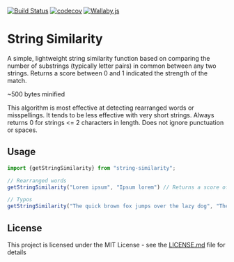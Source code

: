 [![Build Status](https://travis-ci.org/stephenjjbrown/string-similarity-js.png?branch=master)](https://travis-ci.org/stephenjjbrown/string-similarity-js)
[![codecov](https://codecov.io/gh/stephenjjbrown/string-similarity-js/branch/master/graph/badge.svg)](https://codecov.io/gh/stephenjjbrown/string-similarity-js)
[![Wallaby.js](https://img.shields.io/badge/wallaby.js-configured-green.svg)](https://wallabyjs.com)

# String Similarity

A simple, lightweight string similarity function based on comparing the number of substrings (typically letter pairs) in common between any two strings. Returns a score between 0 and 1 indicated the strength of the match.

~500 bytes minified

This algorithm is most effective at detecting rearranged words or misspellings. It tends to be less effective with very short strings. Always returns 0 for strings <= 2 characters in length. Does not ignore punctuation or spaces.

## Usage

```typescript
import {getStringSimilarity} from "string-similarity";

// Rearranged words
getStringSimilarity("Lorem ipsum", "Ipsum lorem") // Returns a score of 0.9

// Typos
getStringSimilarity("The quick brown fox jumps over the lazy dog", "The quck brwn fox jumps over the lazy dog") // Returns ~0.92

```

## License

This project is licensed under the MIT License - see the [LICENSE.md](LICENSE.md) file for details